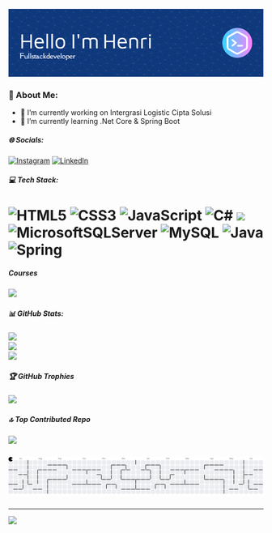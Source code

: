 ![Henri](img/background1.png)

### 💫 About Me:
- 🔭 I’m currently working on Intergrasi Logistic Cipta Solusi<br>
- 🌱 I’m currently learning  .Net Core & Spring Boot


##### 🌐 Socials:
[![Instagram](https://img.shields.io/badge/Instagram-%23E4405F.svg?logo=Instagram&logoColor=white)](https://instagram.com/bhenri01) [![LinkedIn](https://img.shields.io/badge/LinkedIn-%230077B5.svg?logo=linkedin&logoColor=white)](https://linkedin.com/in/henri-henri) 

##### 💻 Tech Stack:
![HTML5](https://img.shields.io/badge/html5-%23E34F26.svg?style=for-the-badge&logo=html5&logoColor=white) ![CSS3](https://img.shields.io/badge/css3-%231572B6.svg?style=for-the-badge&logo=css3&logoColor=white) ![JavaScript](https://img.shields.io/badge/javascript-%23323330.svg?style=for-the-badge&logo=javascript&logoColor=%23F7DF1E) ![C#](https://img.shields.io/badge/c%23-%23239120.svg?style=for-the-badge&logo=csharp&logoColor=white) <img src="https://img.shields.io/badge/.NET-512BD4?style=for-the-badge&logo=dotnet&logoColor=white" > ![MicrosoftSQLServer](https://img.shields.io/badge/Microsoft%20SQL%20Server-CC2927?style=for-the-badge&logo=microsoft%20sql%20server&logoColor=white) ![MySQL](https://img.shields.io/badge/mysql-4479A1.svg?style=for-the-badge&logo=mysql&logoColor=white)  ![Java](https://img.shields.io/badge/java-%23ED8B00.svg?style=for-the-badge&logo=openjdk&logoColor=white) ![Spring](https://img.shields.io/badge/spring-%236DB33F.svg?style=for-the-badge&logo=spring&logoColor=white)
=
##### Courses
<img src="https://img.shields.io/badge/Udemy-EC5252?style=for-the-badge&logo=Udemy&logoColor=white" >

##### 📊 GitHub Stats:
![](https://github-readme-stats.vercel.app/api?username=henriRBT&theme=shadow_blue&hide_border=false&include_all_commits=true&count_private=false)<br/>
![](https://nirzak-streak-stats.vercel.app/?user=henriRBT&theme=shadow_blue&hide_border=false)<br/>
![](https://github-readme-stats.vercel.app/api/top-langs/?username=henriRBT&theme=shadow_blue&hide_border=false&include_all_commits=true&count_private=false&layout=compact)

##### 🏆 GitHub Trophies
![](https://github-profile-trophy.vercel.app/?username=henriRBT&theme=shadow_green&no-frame=false&no-bg=true&margin-w=4)

##### 🔝 Top Contributed Repo
![](https://github-contributor-stats.vercel.app/api?username=henriRBT&limit=5&theme=dark&combine_all_yearly_contributions=true)

###

<picture>
  <source media="(prefers-color-scheme: dark)" srcset="https://raw.githubusercontent.com/henriRBT/henriRBT/output/pacman-contribution-graph-dark.svg">
  <source media="(prefers-color-scheme: light)" srcset="https://raw.githubusercontent.com/henriRBT/henriRBT/output/pacman-contribution-graph.svg">
  <img alt="pacman contribution graph" src="https://raw.githubusercontent.com/henriRBT/henriRBT/output/pacman-contribution-graph.svg">
</picture>

###


---
[![](https://visitcount.itsvg.in/api?id=henriRBT&icon=0&color=0)](https://visitcount.itsvg.in)



<!-- Proudly created with GPRM ( https://gprm.itsvg.in ) -->

<!-- Proudly created with GPRM ( https://gprm.itsvg.in ) -->

<!-- Proudly created with GPRM ( https://gprm.itsvg.in ) -->

<!-- 
- 🔭 I’m currently working on **Intergrasi Logistic Cipta Solusi**
- 🌱 I’m currently learning **.Net Core & Spring Boot**

##### Skills
[![My Skills](https://skillicons.dev/icons?i=html,css,javascript,cs,dotnet,spring,idea)](https://skillicons.dev)

<img src="https://img.shields.io/badge/HTML5-E34F26?style=for-the-badge&logo=html5&logoColor=white" />
<img src="https://img.shields.io/badge/CSS3-1572B6?style=for-the-badge&logo=css3&logoColor=white" />
<img src="https://img.shields.io/badge/JavaScript-323330?style=for-the-badge&logo=javascript&logoColor=F7DF1E" />
<img src="https://img.shields.io/badge/C%23-239120?style=for-the-badge&logo=csharp&logoColor=white" >
<img src="https://img.shields.io/badge/.NET-512BD4?style=for-the-badge&logo=dotnet&logoColor=white" >
<img src="https://img.shields.io/badge/Spring_Boot-6DB33F?style=for-the-badge&logo=spring-boot&logoColor=white" />
<img src="https://img.shields.io/badge/Microsoft%20SQL%20Server-CC2927?style=for-the-badge&logo=microsoft%20sql%20server&logoColor=white" />
<img src="https://img.shields.io/badge/Oracle-F80000?style=for-the-badge&logo=Oracle&logoColor=white" />

##### Conect with me 
![https://www.instagram.com/bhenri01/](https://img.shields.io/badge/Instagram-E4405F?style=for-the-badge&logo=instagram&logoColor=white)  ![https://www.linkedin.com/in/henri-henri](https://img.shields.io/badge/LinkedIn-0077B5?style=for-the-badge&logo=linkedin&logoColor=white)

##### Courses
<img src="https://img.shields.io/badge/Udemy-EC5252?style=for-the-badge&logo=Udemy&logoColor=white" >

##### My Github Stats
![Henri GitHub stats](https://github-readme-stats.vercel.app/api?username=henriRBT&show_icons=true&theme=shadow_blue) -->


